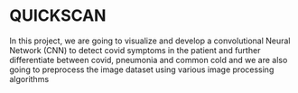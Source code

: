 # QUICKSCAN
In this project, we are going to visualize and develop a convolutional Neural Network (CNN) to detect covid symptoms in the patient and further differentiate between covid, pneumonia
and common cold and we are also going to preprocess the image dataset using various image processing algorithms
